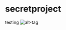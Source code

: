# secretproject
testing
![alt-tag](https://github.com/mattdmorris/secretproject/blob/master/umlpng.png)
